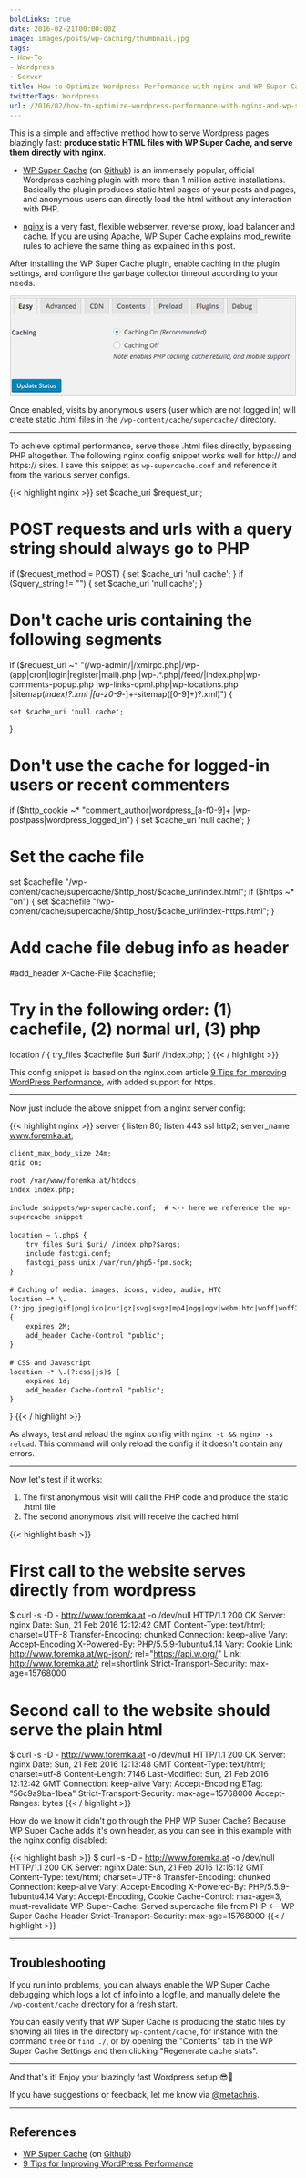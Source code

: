 ```yaml
---
boldLinks: true
date: 2016-02-21T00:00:00Z
image: images/posts/wp-caching/thumbnail.jpg
tags:
- How-To
- Wordpress
- Server
title: How to Optimize Wordpress Performance with nginx and WP Super Cache
twitterTags: Wordpress
url: /2016/02/how-to-optimize-wordpress-performance-with-nginx-and-wp-super-cache/
---
```


This is a simple and effective method how to serve Wordpress pages blazingly fast: <b>produce static HTML files with WP Super Cache, and serve them directly with nginx</b>.

* [WP Super Cache](https://wordpress.org/plugins/wp-super-cache/) (on [Github](https://github.com/Automattic/wp-super-cache)) is an immensely popular, official Wordpress caching plugin with more than 1 million active installations. Basically the plugin produces static html pages of your posts and pages, and anonymous users can directly load the html without any interaction with PHP.

* [nginx](http://nginx.org/) is a very fast, flexible webserver, reverse proxy, load balancer and cache. If you are using Apache, WP Super Cache explains mod_rewrite rules to achieve the same thing as explained in this post.

After installing the WP Super Cache plugin, enable caching in the plugin settings, and configure the garbage collector timeout according to your needs.

<p style="text-align:center;"><img src="/images/posts/wp-caching/wp-super-cache-activate.png" style="border: 1px solid #ccc; max-width:500px; "/></p>

Once enabled, visits by anonymous users (user which are not logged in) will create static .html files in the `/wp-content/cache/supercache/` directory.

<hr class="spaced" />

To achieve optimal performance, serve those .html files directly, bypassing PHP altogether. The following nginx config snippet works well for http:// and https:// sites. I save this snippet as `wp-supercache.conf` and reference it from the various server configs.

{{< highlight nginx >}}
set $cache_uri $request_uri;

# POST requests and urls with a query string should always go to PHP
if ($request_method = POST) {
    set $cache_uri 'null cache';
}
if ($query_string != "") {
    set $cache_uri 'null cache';
}

# Don't cache uris containing the following segments
if ($request_uri ~* "(/wp-admin/|/xmlrpc.php|/wp-(app|cron|login|register|mail).php
                      |wp-.*.php|/feed/|index.php|wp-comments-popup.php
                      |wp-links-opml.php|wp-locations.php |sitemap(_index)?.xml
                      |[a-z0-9_-]+-sitemap([0-9]+)?.xml)") {

    set $cache_uri 'null cache';
}

# Don't use the cache for logged-in users or recent commenters
if ($http_cookie ~* "comment_author|wordpress_[a-f0-9]+
                     |wp-postpass|wordpress_logged_in") {
    set $cache_uri 'null cache';
}

# Set the cache file
set $cachefile "/wp-content/cache/supercache/$http_host/$cache_uri/index.html";
if ($https ~* "on") {
    set $cachefile "/wp-content/cache/supercache/$http_host/$cache_uri/index-https.html";
}

# Add cache file debug info as header
#add_header X-Cache-File $cachefile;

# Try in the following order: (1) cachefile, (2) normal url, (3) php
location / {
    try_files $cachefile $uri $uri/ /index.php;
}
{{< / highlight >}}

This config snippet is based on the nginx.com article [9 Tips for Improving WordPress Performance](https://www.nginx.com/blog/9-tips-for-improving-wordpress-performance-with-nginx/), with added support for https.

<hr class="spaced" />

Now just include the above snippet from a nginx server config:

{{< highlight nginx >}}
server {
    listen 80;
    listen 443 ssl http2;
    server_name www.foremka.at;

    client_max_body_size 24m;
    gzip on;

    root /var/www/foremka.at/htdocs;
    index index.php;

    include snippets/wp-supercache.conf;  # <-- here we reference the wp-supercache snippet

    location ~ \.php$ {
        try_files $uri $uri/ /index.php?$args;
        include fastcgi.conf;
        fastcgi_pass unix:/var/run/php5-fpm.sock;
    }

    # Caching of media: images, icons, video, audio, HTC
    location ~* \.(?:jpg|jpeg|gif|png|ico|cur|gz|svg|svgz|mp4|ogg|ogv|webm|htc|woff|woff2)$ {
        expires 2M;
        add_header Cache-Control "public";
    }

    # CSS and Javascript
    location ~* \.(?:css|js)$ {
        expires 1d;
        add_header Cache-Control "public";
    }
}
{{< / highlight >}}

As always, test and reload the nginx config with `nginx -t && nginx -s reload`. This
command will only reload the config if it doesn't contain any errors.

<hr class="spaced" />

Now let's test if it works:

1. The first anonymous visit will call the PHP code and produce the static .html file
2. The second anonymous visit will receive the cached html

{{< highlight bash >}}
# First call to the website serves directly from wordpress
$ curl -s -D - http://www.foremka.at -o /dev/null
HTTP/1.1 200 OK
Server: nginx
Date: Sun, 21 Feb 2016 12:12:42 GMT
Content-Type: text/html; charset=UTF-8
Transfer-Encoding: chunked
Connection: keep-alive
Vary: Accept-Encoding
X-Powered-By: PHP/5.5.9-1ubuntu4.14
Vary: Cookie
Link: <http://www.foremka.at/wp-json/>; rel="https://api.w.org/"
Link: <http://www.foremka.at/>; rel=shortlink
Strict-Transport-Security: max-age=15768000

# Second call to the website should serve the plain html
$ curl -s -D - http://www.foremka.at -o /dev/null
HTTP/1.1 200 OK
Server: nginx
Date: Sun, 21 Feb 2016 12:13:48 GMT
Content-Type: text/html; charset=utf-8
Content-Length: 7146
Last-Modified: Sun, 21 Feb 2016 12:12:42 GMT
Connection: keep-alive
Vary: Accept-Encoding
ETag: "56c9a9ba-1bea"
Strict-Transport-Security: max-age=15768000
Accept-Ranges: bytes
{{< / highlight >}}

How do we know it didn't go through the PHP WP Super Cache? Because WP Super Cache
adds it's own header, as you can see in this example with the nginx config disabled:

{{< highlight bash >}}
$ curl -s -D - http://www.foremka.at -o /dev/null
HTTP/1.1 200 OK
Server: nginx
Date: Sun, 21 Feb 2016 12:15:12 GMT
Content-Type: text/html; charset=UTF-8
Transfer-Encoding: chunked
Connection: keep-alive
Vary: Accept-Encoding
X-Powered-By: PHP/5.5.9-1ubuntu4.14
Vary: Accept-Encoding, Cookie
Cache-Control: max-age=3, must-revalidate
WP-Super-Cache: Served supercache file from PHP  <-- WP Super Cache Header
Strict-Transport-Security: max-age=15768000
{{< / highlight >}}

<hr class="spaced" />

## Troubleshooting

If you run into problems, you can always enable the WP Super Cache debugging which
logs a lot of info into a logfile, and manually delete the `/wp-content/cache` directory
for a fresh start.

You can easily verify that WP Super Cache is producing the static files by
showing all files in the directory `wp-content/cache`, for instance with the command `tree`
or `find ./`, or by opening the "Contents" tab in the WP Super Cache Settings
and then clicking "Regenerate cache stats".

<hr class="spaced" />

And that's it! Enjoy your blazingly fast Wordpress setup 😎🚀

If you have suggestions or feedback, let me know via <a href="https://twitter.com/@metachris" target="_blank">@metachris</a>.

<hr class="spaced" />

## References

* [WP Super Cache](https://wordpress.org/plugins/wp-super-cache/) (on [Github](https://github.com/Automattic/wp-super-cache))
* [9 Tips for Improving WordPress Performance](https://www.nginx.com/blog/9-tips-for-improving-wordpress-performance-with-nginx/)
